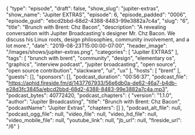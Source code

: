 {
  "type": "episode",
  "draft": false,
  "show_slug": "jupiter-extras",
  "show_name": "Jupiter EXTRAS",
  "episode": 6,
  "episode_padded": "0006",
  "episode_guid": "ebcd2bbd-68d2-4388-8483-99e3882a7c4a",
  "slug": "6",
  "title": "Brunch with Brent: Chz Bacon",
  "description": "A revealing conversation with Jupiter Broadcasting's designer Mr. Chz Bacon. We discuss his Linux roots, design philosophies, community involvement, and a lot more.",
  "date": "2019-08-23T15:00:00-07:00",
  "header_image": "/images/shows/jupiter-extras.png",
  "categories": [
    "Jupiter EXTRAS"
  ],
  "tags": [
    "brunch with brent",
    "community",
    "design",
    "elementary os",
    "graphics",
    "interview podcast",
    "jupiter broadcasting",
    "open source",
    "open source contribution",
    "slackware",
    "ui",
    "ux"
  ],
  "hosts": [
    "brent"
  ],
  "guests": [],
  "sponsors": [],
  "podcast_duration": "00:56:37",
  "podcast_file": "https://aphid.fireside.fm/d/1437767933/56e6db0a-de62-46a7-b4db-e28d3fc3845a/ebcd2bbd-68d2-4388-8483-99e3882a7c4a.mp3",
  "podcast_bytes": 40772420,
  "podcast_chapters": {
    "version": "1.1.0",
    "author": "Jupiter Broadcasting",
    "title": "Brunch with Brent: Chz Bacon",
    "podcastName": "Jupiter Extras",
    "chapters": []
  },
  "podcast_alt_file": null,
  "podcast_ogg_file": null,
  "video_file": null,
  "video_hd_file": null,
  "video_mobile_file": null,
  "youtube_link": null,
  "jb_url": null,
  "fireside_url": "/6"
}

